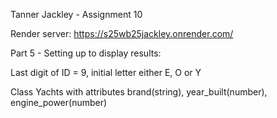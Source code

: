 Tanner Jackley - Assignment 10

Render server: https://s25wb25jackley.onrender.com/

Part 5 - Setting up to display results:

Last digit of ID = 9, initial letter either E, O or Y

Class Yachts with attributes brand(string), year_built(number), engine_power(number)